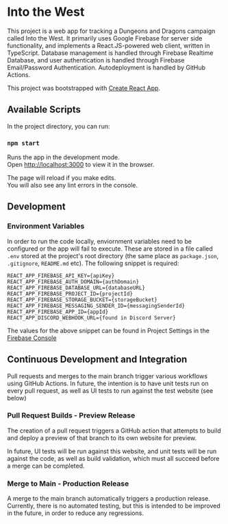 # Into the West

This project is a web app for tracking a Dungeons and Dragons campaign called Into the West. It primarily uses Google Firebase for server side functionality, and implements a React.JS-powered web client, written in TypeScript. Database management is handled through Firebase Realtime Database, and user authentication is handled through Firebase Email/Password Authentication. Autodeployment is handled by GitHub Actions.

This project was bootstrapped with [Create React App](https://github.com/facebook/create-react-app).

## Available Scripts

In the project directory, you can run:

### `npm start`

Runs the app in the development mode.\
Open [http://localhost:3000](http://localhost:3000) to view it in the browser.

The page will reload if you make edits.\
You will also see any lint errors in the console.

## Development

### Environment Variables

In order to run the code locally, enviornment variables need to be configured or the app will fail to execute. These are stored in a file called `.env` stored at the project's root directory (the same place as `package.json`, `.gitignore`, `README.md` etc). The following snippet is required:

```
REACT_APP_FIREBASE_API_KEY={apiKey}
REACT_APP_FIREBASE_AUTH_DOMAIN={authDomain}
REACT_APP_FIREBASE_DATABASE_URL={databaseURL}
REACT_APP_FIREBASE_PROJECT_ID={projectId}
REACT_APP_FIREBASE_STORAGE_BUCKET={storageBucket}
REACT_APP_FIREBASE_MESSAGING_SENDER_ID={messagingSenderId}
REACT_APP_FIREBASE_APP_ID={appId}
REACT_APP_DISCORD_WEBHOOK_URL={found in Discord Server}
```

The values for the above snippet can be found in Project Settings in the [Firebase Console](https://console.firebase.google.com/)

## Continuous Development and Integration

Pull requests and merges to the main branch trigger various workflows using GitHub Actions. In future, the intention is to have unit tests run on every pull request, as well as UI tests to run against the test website (see below)

### Pull Request Builds - Preview Release

The creation of a pull request triggers a GitHub action that attempts to build and deploy a preview of that branch to its own website for preview.

In future, UI tests will be run against this website, and unit tests will be run against the code, as well as build validation, which must all succeed before a merge can be completed.

### Merge to Main - Production Release

A merge to the main branch automatically triggers a production release. Currently, there is no automated testing, but this is intended to be improved in the future, in order to reduce any regressions.
